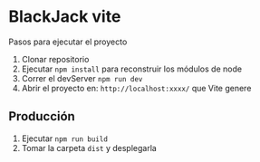 # BlackJack vite

Pasos para ejecutar el proyecto

1. Clonar repositorio
2. Ejecutar ```npm install``` para reconstruir los módulos de node
3. Correr el devServer ```npm run dev```
4. Abrir el proyecto en: ```http://localhost:xxxx/``` que Vite genere

## Producción

1. Ejecutar ```npm run build```
2. Tomar la carpeta ```dist``` y desplegarla